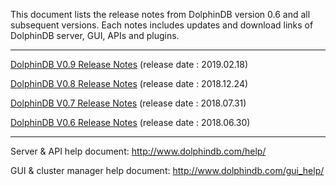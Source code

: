 This document lists the release notes from DolphinDB version 0.6 and all subsequent versions. Each notes includes updates and download links of DolphinDB server, GUI, APIs and plugins.

---
[DolphinDB V0.9 Release Notes](https://github.com/dolphindb/release/blob/master/0.9/README.md) (release date : 2019.02.18)

[DolphinDB V0.8 Release Notes](https://github.com/dolphindb/release/blob/master/0.8/README.md) (release date : 2018.12.24)

[DolphinDB V0.7 Release Notes](https://github.com/dolphindb/release/blob/master/0.7/README.md) (release date : 2018.07.31)

[DolphinDB V0.6 Release Notes](https://github.com/dolphindb/release/blob/master/0.6/README.md) (release date : 2018.06.30)

---

Server & API help document: http://www.dolphindb.com/help/  

GUI & cluster manager help document: http://www.dolphindb.com/gui_help/  
